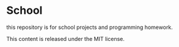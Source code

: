 School
======

this repository is for school projects and programming homework.

This content is released under the MIT license. 
